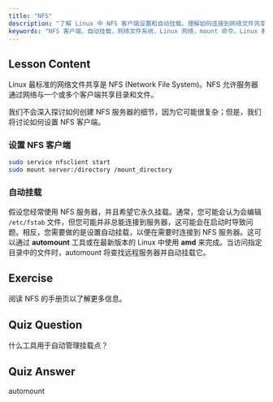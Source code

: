 ```yaml
---
title: "NFS"
description: "了解 Linux 中 NFS 客户端设置和自动挂载。理解如何连接到网络文件共享以及如何使用自动挂载实现无缝访问。"
keywords: "NFS 客户端，自动挂载，网络文件系统，Linux 网络，mount 命令，Linux 教程，初学者"
---
```


## Lesson Content

Linux 最标准的网络文件共享是 NFS (Network File System)。NFS 允许服务器通过网络与一个或多个客户端共享目录和文件。

我们不会深入探讨如何创建 NFS 服务器的细节，因为它可能很复杂；但是，我们将讨论如何设置 NFS 客户端。

### 设置 NFS 客户端

```bash
sudo service nfsclient start
sudo mount server:/directory /mount_directory
```

### 自动挂载

假设您经常使用 NFS 服务器，并且希望它永久挂载。通常，您可能会认为会编辑 `/etc/fstab` 文件，但您可能并非总能连接到服务器，这可能会在启动时导致问题。相反，您需要做的是设置自动挂载，以便在需要时连接到 NFS 服务器。这可以通过 **automount** 工具或在最新版本的 Linux 中使用 **amd** 来完成。当访问指定目录中的文件时，automount 将查找远程服务器并自动挂载它。

## Exercise

阅读 NFS 的手册页以了解更多信息。

## Quiz Question

什么工具用于自动管理挂载点？

## Quiz Answer

automount
